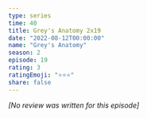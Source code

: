 ```yaml
---
type: series
time: 40
title: Grey's Anatomy 2x19
date: "2022-08-12T00:00:00"
name: "Grey's Anatomy"
season: 2
episode: 19
rating: 3
ratingEmoji: "⭐️⭐️⭐️"
share: false
---
```


*[No review was written for this episode]*